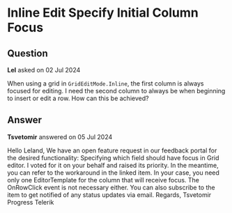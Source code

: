 # Inline Edit Specify Initial Column Focus

## Question

**Lel** asked on 02 Jul 2024

When using a grid in `GridEditMode.Inline`, the first column is always focused for editing. I need the second column to always be when beginning to insert or edit a row. How can this be achieved?

## Answer

**Tsvetomir** answered on 05 Jul 2024

Hello Leland, We have an open feature request in our feedback portal for the desired functionality: Specifying which field should have focus in Grid editor. I voted for it on your behalf and raised its priority. In the meantime, you can refer to the workaround in the linked item. In your case, you need only one EditorTemplate for the column that will receive focus. The OnRowClick event is not necessary either. You can also subscribe to the item to get notified of any status updates via email. Regards, Tsvetomir Progress Telerik
